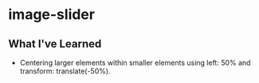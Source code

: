 # image-slider

## What I've Learned

- Centering larger elements within smaller elements using left: 50% and transform: translate(-50%).